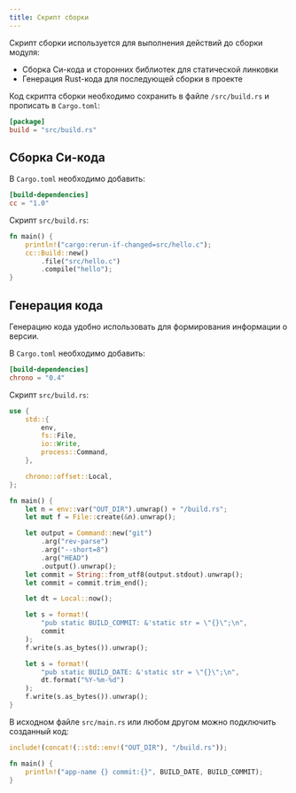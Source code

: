 ```yaml
---
title: Скрипт сборки
---
```


Скрипт сборки используется для выполнения действий до сборки модуля:

- Сборка Си-кода и сторонних библиотек для статической линковки
- Генерация Rust-кода для последующей сборки в проекте

Код скрипта сборки необходимо сохранить в файле `/src/build.rs` и прописать в `Cargo.toml`:

```toml
[package]
build = "src/build.rs"
```

## Сборка Си-кода

В `Cargo.toml` необходимо добавить:

```toml
[build-dependencies]
cc = "1.0"
```

Скрипт `src/build.rs`:

```rust
fn main() {
    println!("cargo:rerun-if-changed=src/hello.c");
    cc::Build::new()
        .file("src/hello.c")
        .compile("hello");
}
```

## Генерация кода

Генерацию кода удобно использовать для формирования информации о версии.

В `Cargo.toml` необходимо добавить:

```toml
[build-dependencies]
chrono = "0.4"
```

Скрипт `src/build.rs`:

```rust
use {
    std::{
        env,
        fs::File,
        io::Write,
        process::Command,
    },

    chrono::offset::Local,
};

fn main() {
    let n = env::var("OUT_DIR").unwrap() + "/build.rs";
    let mut f = File::create(&n).unwrap();

    let output = Command::new("git")
        .arg("rev-parse")
        .arg("--short=8")
        .arg("HEAD")
        .output().unwrap();
    let commit = String::from_utf8(output.stdout).unwrap();
    let commit = commit.trim_end();

    let dt = Local::now();

    let s = format!(
        "pub static BUILD_COMMIT: &'static str = \"{}\";\n",
        commit
    );
    f.write(s.as_bytes()).unwrap();

    let s = format!(
        "pub static BUILD_DATE: &'static str = \"{}\";\n",
        dt.format("%Y-%m-%d")
    );
    f.write(s.as_bytes()).unwrap();
}
```

В исходном файле `src/main.rs` или любом другом можно подключить созданный код:

```rust
include!(concat!(::std::env!("OUT_DIR"), "/build.rs"));

fn main() {
    println!("app-name {} commit:{}", BUILD_DATE, BUILD_COMMIT);
}
```
